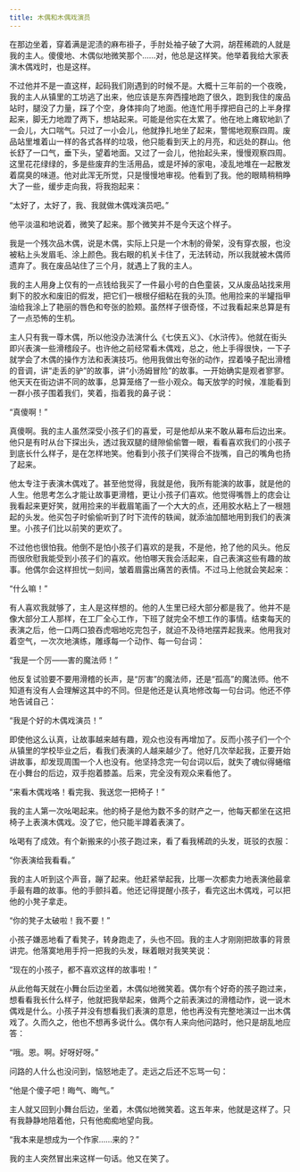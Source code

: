 ```yaml
---
title: 木偶和木偶戏演员
---
```



在那边坐着，穿着满是泥渍的麻布褂子，手肘处袖子破了大洞，胡茬稀疏的人就是我的主人。傻傻地、木偶似地微笑那个……对，他总是这样笑。他举着我给大家表演木偶戏时，也是这样。

不过他并不是一直这样，起码我们刚遇到的时候不是。大概十三年前的一个夜晚，我的主人从镇里的工坊逃了出来，他应该是东奔西撞地跑了很久，跑到我住的废品站时，腿没了力量，踩了个空，身体摔向了地面。他连忙用手撑把自己的上半身撑起来，脚无力地蹬了两下，想站起来。可能是他实在太累了。他在地上瘫软地趴了一会儿，大口喘气。只过了一小会儿，他就挣扎地坐了起来，警惕地观察四周。废品站里堆着山一样的各式各样的垃圾，他只能看到天上的月亮，和远处的群山。他长舒了一口气，垂下头，望着地面。又过了一会儿，他抬起头来，慢慢观察四周。这里花花绿绿的，多是些废弃的生活用品，或是坏掉的家电，凌乱地堆在一起散发着腐臭的味道。他对此浑无所觉，只是慢慢地审视。他看到了我。他的眼睛稍稍睁大了一些，缓步走向我，将我抱起来：

“太好了，太好了，我、我就做木偶戏演员吧。”

他平淡温和地说着，微笑了起来。那个微笑并不是今天这个样子。

我是一个残次品木偶，说是木偶，实际上只是一个木制的骨架，没有穿衣服，也没被粘上头发眉毛、涂上颜色。我右眼的机关卡住了，无法转动，所以我就被木偶师遗弃了。我在废品站住了三个月，就遇上了我的主人。

我的主人用身上仅有的一点钱给我买了一件最小号的白色童装，又从废品站找来用剩下的胶水和废旧的假发，把它们一根根仔细粘在我的头顶。他用捡来的半罐指甲油给我涂上了艳丽的唇色和夸张的脸颊。虽然样子很奇怪，不过我看起来总算是有了一点恐怖的生机。

主人只有我一尊木偶，所以他没办法演什么《七侠五义》、《水浒传》。他就在街头即兴表演一些滑稽段子。也许他之前经常看木偶戏，总之，他上手得很快，一下子就学会了木偶的操作方法和表演技巧。他用我做出夸张的动作，捏着嗓子配出滑稽的音调，讲“走丢的驴”的故事，讲“小汤姆冒险”的故事。一开始确实是观者寥寥。他天天在街边讲不同的故事，总算笼络了一些小观众。每天放学的时候，准能看到一群小孩子围着我们，笑着，指着我的鼻子说：

“真傻啊！”

真傻啊。我的主人虽然深受小孩子们的喜爱，可是他却从来不敢从幕布后边出来。他只是有时从台下探出头，透过我双腿的缝隙偷偷瞥一眼，看看喜欢我们的小孩子到底长什么样子，是在怎样地笑。他看到小孩子们笑得合不拢嘴，自己的嘴角也扬了起来。

他太专注于表演木偶戏了。甚至他觉得，我就是他，我所有能演的故事，就是他的人生。他思考怎么才能让故事更滑稽，更让小孩子们喜欢。他觉得嘴唇上的痣会让我看起来更好笑，就用捡来的半截眉笔画了一个大大的点，还用胶水粘上了一根翘起的头发。他买包子时偷偷听到了时下流传的轶闻，就添油加醋地用到我们的表演里。小孩子们比以前笑的更欢了。

不过他也很怕我。他倒不是怕小孩子们喜欢的是我，不是他，抢了他的风头。他反而很欣慰我能受到小孩子们的喜欢。他怕哪天我会活起来，自己表演这些有趣的故事。他偶尔会这样担忧一刻间，皱着眉露出痛苦的表情。不过马上他就会笑起来：

“什么嘛！”

有人喜欢我就够了，主人是这样想的。他的人生里已经大部分都是我了。他并不是像大部分工人那样，在工厂全心工作，下班了就完全不想工作的事情。结束每天的表演之后，他一口两口狼吞虎咽地吃完包子，就迫不及待地摆弄起我来。他用我对着空气，一次次地演练，雕琢每一个动作、每一句台词：

“我是一个厉——害的魔法师！”

他反复试验要不要用滑稽的长声，是“厉害”的魔法师，还是“孤高”的魔法师。他不知道有没有人会理解这其中的不同。但是他还是认真地修改每一句台词。他还不停地告诫自己：

“我是个好的木偶戏演员！”

即使他这么认真，让故事越来越有趣，观众也没有再增加了。反而小孩子们一个个从镇里的学校毕业之后，看我们表演的人越来越少了。他好几次举起我，正要开始讲故事，却发现周围一个人也没有。他坚持念完一句台词以后，就失了魂似得蜷缩在小舞台的后边，双手抱着膝盖。后来，完全没有观众来看他了。

“来看木偶戏咯！看完我、我送您一把椅子！”

我的主人第一次吆喝起来。他的椅子是他为数不多的财产之一，他每天都坐在这把椅子上表演木偶戏。没了它，他只能半蹲着表演了。

吆喝有了成效。有个新搬来的小孩子跑过来，看了看我稀疏的头发，斑驳的衣服：

“你表演给我看看。”

我的主人听到这个声音，蹦了起来。他赶紧举起我，比哪一次都卖力地表演他最拿手最有趣的故事。他的手颤抖着。他还记得提醒小孩子，看完这出木偶戏，可以把他的小凳子拿走。

“你的凳子太破啦！我不要！”

小孩子嫌恶地看了看凳子，转身跑走了，头也不回。我的主人才刚刚把故事的背景讲完。他落寞地用手捋一把我的头发，眯着眼对我笑笑说：

“现在的小孩子，都不喜欢这样的故事啦！”

从此他每天就在小舞台后边坐着，木偶似地微笑着。偶尔有个好奇的孩子跑过来，想看看我长什么样子，他就把我举起来，做两个之前表演过的滑稽动作，说一说木偶戏是什么。小孩子并没有想看我们表演的意思，他也再没有完整地演过一出木偶戏了。久而久之，他也不想再多说什么。偶尔有人来向他问路时，他只是胡乱地应答：

“哦。恩。啊。好呀好呀。”

问路的人什么也没问到，恼怒地走了。走远之后还不忘骂一句：

“他是个傻子吧！晦气、晦气。”

主人就又回到小舞台后边，坐着，木偶似地微笑着。这五年来，他就是这样了。只有我静静地陪着他，只有他痴痴地望向我。

“我本来是想成为一个作家……来的？”

我的主人突然冒出来这样一句话。他又在笑了。

<!-- 还要增加一个情节，主人担心木偶“吞噬”自己的存在和身份认同，所以对其进行了反抗，但反抗逐渐被削弱——但此时另外一个木偶戏演员则已经放弃了抵抗，完全迎合他人，由是，主人失去了竞争力，才能被迫跳出来反思木偶和自己的存在 -->
